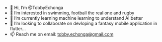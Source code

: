 - 👋 Hi, I’m @TobbyEchonga
- 👀 I’m interested in swimming, football the real one and rugby
- 🌱 I’m currently learning machine learning to understand AI better
- 💞️ I’m looking to collaborate on devloping a fantasy mobile application in flutter...
- 📫 Reach me on email: tobby.echonga@gmail.com

<!---
TobbyEchonga/TobbyEchonga is a ✨ special ✨ repository because its `README.md` (this file) appears on your GitHub profile.
You can click the Preview link to take a look at your changes.
--->
